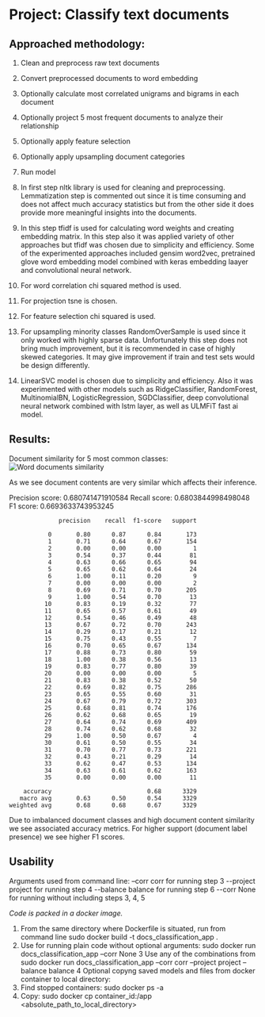 # Project: Classify text documents

## Approached methodology:

1. Clean and preprocess raw text documents
2. Convert preprocessed documents to word embedding
3. Optionally calculate most correlated unigrams and bigrams in each document
4. Optionally project 5 most frequent documents to analyze their relationship
5. Optionally apply feature selection
6. Optionally apply upsampling document categories
7. Run model

1. In first step nltk library is used for cleaning and preprocessing. Lemmatization step is commented
out since it is time consuming and does not affect much accuracy statistics but from the other side it
does provide more meaningful insights into the documents.

2. In this step tfidf is used for calculating word weights and creating embedding matrix. In this step also
it was applied variety of other approaches but tfidf was chosen due to simplicity and efficiency. Some
of the experimented approaches included gensim word2vec, pretrained glove word embedding model
combined with keras embedding laayer and convolutional neural network.

3. For word correlation chi squared method is used.

4. For projection tsne is chosen.

5. For feature selection chi squared is used.

6. For upsampling minority classes RandomOverSample is used since it only worked with highly
sparse data. Unfortunately this step does not bring much improvement, but it is recommended in case
of highly skewed categories. It may give improvement if train and test sets would be design differently.

7. LinearSVC model is chosen due to simplicity and efficiency. Also it was experimented with other
models such as RidgeClassifier, RandomForest, MultinomialBN, LogisticRegression, SGDClassifier,
deep convolutional neural network combined with lstm layer, as well as ULMFiT fast ai model.

## Results:

Document similarity for 5 most common classes:
![Word documents similarity](https://github.com/momir81/data_science_projects/Document_Classification)

As we see document contents are very similar which affects their inference.

Precision score: 0.680741471910584
Recall score: 0.6803844998498048
F1 score: 0.6693633743953245
```
              precision    recall  f1-score   support

           0       0.80      0.87      0.84       173
           1       0.71      0.64      0.67       154
           2       0.00      0.00      0.00         1
           3       0.54      0.37      0.44        81
           4       0.63      0.66      0.65        94
           5       0.65      0.62      0.64        24
           6       1.00      0.11      0.20         9
           7       0.00      0.00      0.00         2
           8       0.69      0.71      0.70       205
           9       1.00      0.54      0.70        13
          10       0.83      0.19      0.32        77
          11       0.65      0.57      0.61        49
          12       0.54      0.46      0.49        48
          13       0.67      0.72      0.70       243
          14       0.29      0.17      0.21        12
          15       0.75      0.43      0.55         7
          16       0.70      0.65      0.67       134
          17       0.88      0.73      0.80        59
          18       1.00      0.38      0.56        13
          19       0.83      0.77      0.80        39
          20       0.00      0.00      0.00         5
          21       0.83      0.38      0.52        50
          22       0.69      0.82      0.75       286
          23       0.65      0.55      0.60        31
          24       0.67      0.79      0.72       303
          25       0.68      0.81      0.74       176
          26       0.62      0.68      0.65        19
          27       0.64      0.74      0.69       409
          28       0.74      0.62      0.68        32
          29       1.00      0.50      0.67         4
          30       0.61      0.50      0.55        34
          31       0.70      0.77      0.73       221
          32       0.43      0.21      0.29        14
          33       0.62      0.47      0.53       134
          34       0.63      0.61      0.62       163
          35       0.00      0.00      0.00        11

    accuracy                           0.68      3329
   macro avg       0.63      0.50      0.54      3329
weighted avg       0.68      0.68      0.67      3329
```
Due to imbalanced document classes and high document content similarity we see associated accuracy metrics.
For higher support (document label presence) we see higher F1 scores.

## Usability

Arguments used from command line:
–corr corr for running step 3
--project project for running step 4
--balance balance for running step 6
--corr None for running without including steps 3, 4, 5

*Code is packed in a docker image.*

1. From the same directory where Dockerfile is situated, run from command line sudo docker build -t
docs_classification_app .
2. Use for running plain code without optional arguments: sudo docker run docs_classification_app –corr None
3 Use any of the combinations from sudo docker run docs_classification_app –corr corr –project project –balance balance
4 Optional copyng saved models and files from docker container to local directory:
5. Find stopped containers: sudo docker ps -a
6. Copy: sudo docker cp container_id:/app <absolute_path_to_local_directory>
